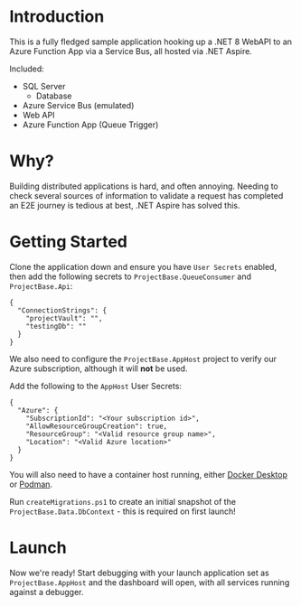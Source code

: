 # Introduction

This is a fully fledged sample application hooking up a .NET 8 WebAPI to an Azure Function App via a Service Bus, all hosted via .NET Aspire.

Included:

- SQL Server
  - Database
- Azure Service Bus (emulated)
- Web API
- Azure Function App (Queue Trigger)

# Why?

Building distributed applications is hard, and often annoying. Needing to check several sources of information to validate a request has completed an E2E journey is tedious at best, .NET Aspire has solved this.

# Getting Started

Clone the application down and ensure you have `User Secrets` enabled, then add the following secrets to `ProjectBase.QueueConsumer` and `ProjectBase.Api`:

```
{
  "ConnectionStrings": {
    "projectVault": "",
    "testingDb": ""
  }
}
```

We also need to configure the `ProjectBase.AppHost` project to verify our Azure subscription, although it will **not** be used.

Add the following to the `AppHost` User Secrets:

```
{
  "Azure": {
    "SubscriptionId": "<Your subscription id>",
    "AllowResourceGroupCreation": true,
    "ResourceGroup": "<Valid resource group name>",
    "Location": "<Valid Azure location>"
  }
}
```

You will also need to have a container host running, either [Docker Desktop](https://www.docker.com/products/docker-desktop/) or [Podman](https://podman.io/).

Run `createMigrations.ps1` to create an initial snapshot of the `ProjectBase.Data.DbContext` - this is required on first launch!

# Launch

Now we're ready! Start debugging with your launch application set as `ProjectBase.AppHost` and the dashboard will open, with all services running against a debugger.
